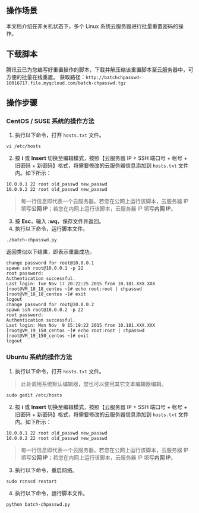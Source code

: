 ## 操作场景

本文档介绍在非关机状态下，多个 Linux 系统云服务器进行批量重置密码的操作。

## 下载脚本
腾讯云已为您编写好重置操作的脚本，下载并解压缩该重置脚本至云服务器中，可方便的批量在线重置。
获取路径：`http://batchchpasswd-10016717.file.myqcloud.com/batch-chpasswd.tgz`

## 操作步骤

### CentOS / SUSE 系统的操作方法

1. 执行以下命令，打开 `hosts.txt` 文件。
```
vi /etc/hosts
```
2. 按 **i** 或 **Insert** 切换至编辑模式，按照【云服务器 IP + SSH 端口号 + 帐号 + 旧密码 + 新密码】格式，将需要修改的云服务器信息添加到 `hosts.txt` 文件内。如下所示：
```
10.0.0.1 22 root old_passwd new_passwd 
10.0.0.2 22 root old_passwd new_passwd
```
> 每一行信息即代表一个云服务器。若您在公网上运行该脚本，云服务器 IP 填写**公网 IP**；若您在内网上运行该脚本，云服务器 IP 填写**内网 IP**。
>
3. 按 **Esc**，输入 **:wq**，保存文件并返回。
4. 执行以下命令，运行脚本文件。
```
./batch-chpasswd.py
```
返回类似以下结果，即表示重置成功。
```
change password for root@10.0.0.1
spawn ssh root@10.0.0.1 -p 22
root password: 
Authentication successful.
Last login: Tue Nov 17 20:22:25 2015 from 10.181.XXX.XXX
[root@VM_18_18_centos ~]# echo root:root | chpasswd
[root@VM_18_18_centos ~]# exit
logout
change password for root@10.0.0.2
spawn ssh root@10.0.0.2 -p 22
root password: 
Authentication successful.
Last login: Mon Nov  9 15:19:22 2015 from 10.181.XXX.XXX
[root@VM_19_150_centos ~]# echo root:root | chpasswd
[root@VM_19_150_centos ~]# exit
logout
```

### Ubuntu 系统的操作方法

1. 执行以下命令，打开 `hosts.txt` 文件。
> 此处调用系统默认编辑器，您也可以使用其它文本编辑器编辑。
>
```
sudo gedit /etc/hosts
```
2. 按 **i** 或 **Insert** 切换至编辑模式，按照【云服务器 IP + SSH 端口号 + 帐号 + 旧密码 + 新密码】格式，将需要修改的云服务器信息添加到 `hosts.txt` 文件内。如下所示：
```
10.0.0.1 22 root old_passwd new_passwd 
10.0.0.2 22 root old_passwd new_passwd
```
> 每一行信息即代表一个云服务器。若您在公网上运行该脚本，云服务器 IP 填写**公网 IP**；若您在内网上运行该脚本，云服务器 IP 填写**内网 IP**。
>
3. 执行以下命令，重启网络。
```
sudo rcnscd restart
```
4. 执行以下命令，运行脚本文件。
```
python batch-chpasswd.py
```
